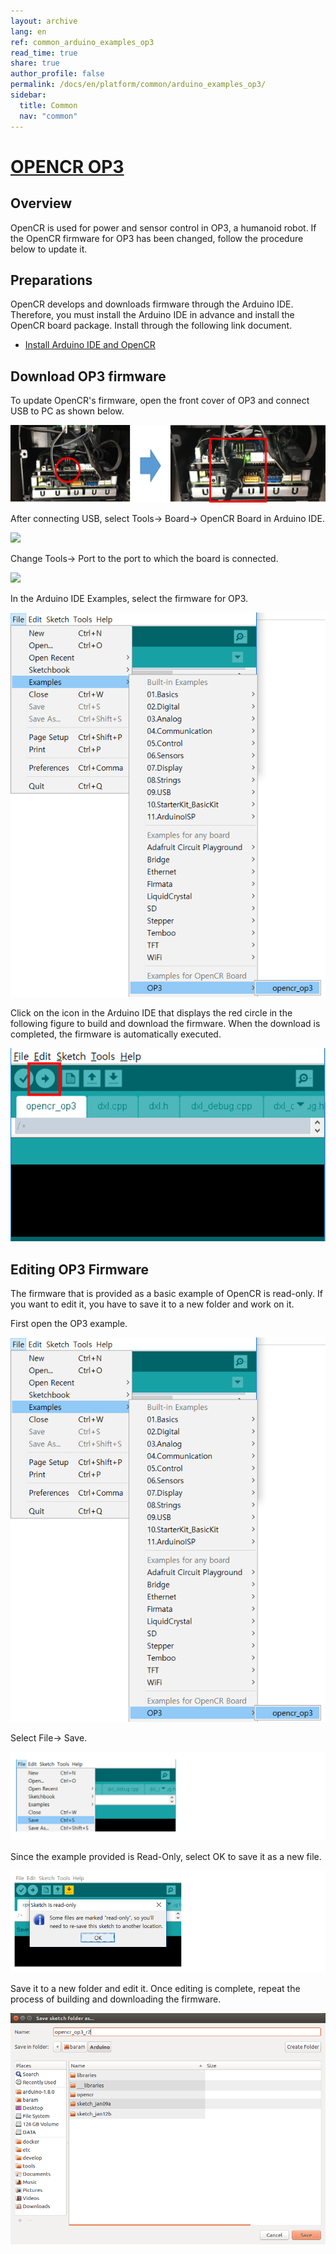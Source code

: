 ```yaml
---
layout: archive
lang: en
ref: common_arduino_examples_op3
read_time: true
share: true
author_profile: false
permalink: /docs/en/platform/common/arduino_examples_op3/
sidebar:
  title: Common
  nav: "common"
---
```



# [OPENCR OP3](#opencr-op3)

## Overview
OpenCR is used for power and sensor control in OP3, a humanoid robot. If the OpenCR firmware for OP3 has been changed, follow the procedure below to update it.

## Preparations
OpenCR develops and downloads firmware through the Arduino IDE. Therefore, you must install the Arduino IDE in advance and install the OpenCR board package. Install through the following link document.

*  [Install Arduino IDE and OpenCR](https://github.com/ROBOTIS-GIT/OpenCR/wiki/Arduino_Setup_Linux)


## Download OP3 firmware
To update OpenCR's firmware, open the front cover of OP3 and connect USB to PC as shown below.

![](https://github.com/ROBOTIS-GIT/ROBOTIS-Documents/blob/master/wiki-images/OpenCR/op3_01.png?raw=true)


After connecting USB, select Tools-> Board-> OpenCR Board in Arduino IDE.

![](http://turtlebot3.robotis.com/en/latest/_images/ide5.png)

Change Tools-> Port to the port to which the board is connected.

![](https://camo.githubusercontent.com/718a761491631c1b84dbcfd3c7d34bcedff8e94c/687474703a2f2f747572746c65626f74332e72656164746865646f63732e696f2f656e2f6c61746573742f5f696d616765732f696465362e706e67)

In the Arduino IDE Examples, select the firmware for OP3.

![](https://github.com/ROBOTIS-GIT/ROBOTIS-Documents/blob/master/wiki-images/OpenCR/op3_02.png?raw=true)

Click on the icon in the Arduino IDE that displays the red circle in the following figure to build and download the firmware. When the download is completed, the firmware is automatically executed.

![](https://github.com/ROBOTIS-GIT/ROBOTIS-Documents/blob/master/wiki-images/OpenCR/op3_03.png?raw=true)


## Editing OP3 Firmware
The firmware that is provided as a basic example of OpenCR is read-only. If you want to edit it, you have to save it to a new folder and work on it.

First open the OP3 example.

![](https://github.com/ROBOTIS-GIT/ROBOTIS-Documents/blob/master/wiki-images/OpenCR/op3_02.png?raw=true)


Select File-> Save.

![](https://github.com/ROBOTIS-GIT/ROBOTIS-Documents/blob/master/wiki-images/OpenCR/op3_05.PNG?raw=true)

Since the example provided is Read-Only, select OK to save it as a new file.

![](https://github.com/ROBOTIS-GIT/ROBOTIS-Documents/blob/master/wiki-images/OpenCR/op3_06.PNG?raw=true)

Save it to a new folder and edit it. Once editing is complete, repeat the process of building and downloading the firmware.

![](https://github.com/ROBOTIS-GIT/ROBOTIS-Documents/blob/master/wiki-images/OpenCR/op3_09.png?raw=true)
